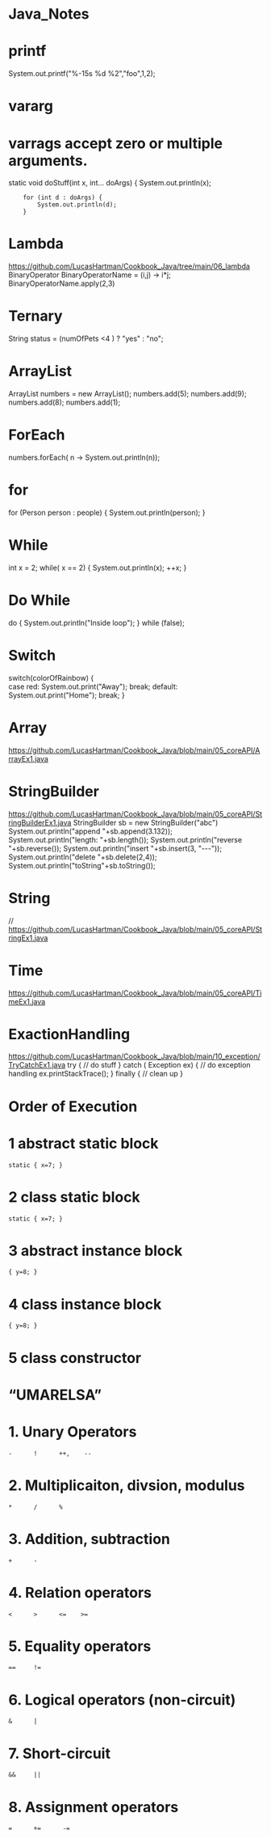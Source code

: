 # Java_Notes

# printf
System.out.printf("%-15s %d %2","foo",1,2); 

# vararg
# varrags accept zero or multiple arguments.
static void doStuff(int x, int... doArgs) {
        System.out.println(x);

        for (int d : doArgs) {
            System.out.println(d);
        }

# Lambda
https://github.com/LucasHartman/Cookbook_Java/tree/main/06_lambda
BinaryOperator<Integer> BinaryOperatorName = (i,j) -> i*j;
BinaryOperatorName.apply(2,3)

# Ternary
String status = (numOfPets <4 ) ? "yes" : "no";

# ArrayList
ArrayList<Integer> numbers = new ArrayList<Integer>();
numbers.add(5);
numbers.add(9);
numbers.add(8);
numbers.add(1);

# ForEach
numbers.forEach( n -> System.out.println(n));

# for 
 for (Person person : people) {
     System.out.println(person);
     }

# While
int x = 2;
while( x == 2) {
    System.out.println(x);
    ++x;
    }

# Do While
 do {
    System.out.println("Inside loop");
    } while (false);

# Switch
switch(colorOfRainbow) {        
    case red:
        System.out.print("Away");
        break;
    default:
        System.out.print("Home");
        break;
        }

# Array
https://github.com/LucasHartman/Cookbook_Java/blob/main/05_coreAPI/ArrayEx1.java

# StringBuilder
https://github.com/LucasHartman/Cookbook_Java/blob/main/05_coreAPI/StringBuilderEx1.java
StringBuilder sb = new StringBuilder("abc")
System.out.println("append  "+sb.append(3.132));
System.out.println("length: "+sb.length());
System.out.println("reverse "+sb.reverse());
System.out.println("insert  "+sb.insert(3, "---"));
System.out.println("delete  "+sb.delete(2,4));
System.out.println("toString"+sb.toString());

# String
// https://github.com/LucasHartman/Cookbook_Java/blob/main/05_coreAPI/StringEx1.java

# Time
https://github.com/LucasHartman/Cookbook_Java/blob/main/05_coreAPI/TimeEx1.java

# ExactionHandling
https://github.com/LucasHartman/Cookbook_Java/blob/main/10_exception/TryCatchEx1.java
try {
    // do stuff
} catch ( Exception ex) {
    // do exception handling
    ex.printStackTrace();
} finally {
    // clean up
}


# Order of Execution
# 1 abstract static block
    static { x=7; }
# 2 class static block
    static { x=7; }
# 3 abstract instance block
    { y=8; }
# 4 class instance block
    { y=8; }
# 5 class constructor


# “UMARELSA”
# 1. Unary Operators
    -      !      ++,    --
# 2. Multiplicaiton, divsion, modulus
    *      /      %
# 3. Addition, subtraction                   
    +      -
# 4. Relation operators
    <      >      <=    >=
# 5. Equality operators
    ==     !=
# 6. Logical operators (non-circuit)
    &      |   
# 7. Short-circuit
    &&     ||
# 8. Assignment operators
    =      +=      -=
